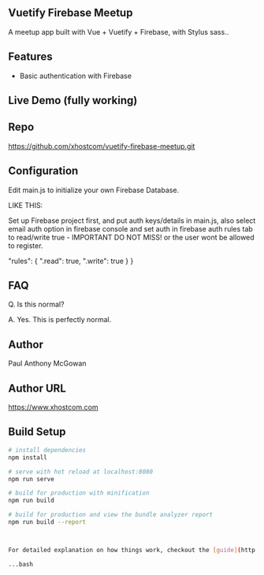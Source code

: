 ## Vuetify Firebase Meetup

A meetup app built with Vue + Vuetify + Firebase, with Stylus sass..

## Features

* Basic authentication with Firebase

## Live Demo (fully working)



## Repo

https://github.com/xhostcom/vuetify-firebase-meetup.git

## Configuration

Edit main.js to initialize your own Firebase Database.

LIKE THIS:

Set up Firebase project first, and put auth keys/details in main.js, also select email auth option in firebase console and set auth in firebase auth rules tab to read/write true - IMPORTANT DO NOT MISS! or the user wont be allowed to register.

 "rules": {
   ".read": true,
   ".write": true
  }
}

## FAQ

Q. Is this normal?

A. Yes. This is perfectly normal.

## Author

Paul Anthony McGowan

## Author URL

https://www.xhostcom.com

## Build Setup

``` bash
# install dependencies
npm install

# serve with hot reload at localhost:8080
npm run serve

# build for production with minification
npm run build

# build for production and view the bundle analyzer report
npm run build --report



For detailed explanation on how things work, checkout the [guide](http://vuejs-templates.github.io/webpack/) and [docs for vue-loader](http://vuejs.github.io/vue-loader).

...bash




